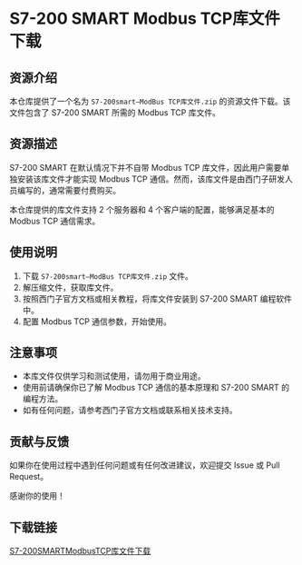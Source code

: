 # S7-200 SMART Modbus TCP库文件下载

## 资源介绍

本仓库提供了一个名为 `S7-200smart—ModBus TCP库文件.zip` 的资源文件下载。该文件包含了 S7-200 SMART 所需的 Modbus TCP 库文件。

## 资源描述

S7-200 SMART 在默认情况下并不自带 Modbus TCP 库文件，因此用户需要单独安装该库文件才能实现 Modbus TCP 通信。然而，该库文件是由西门子研发人员编写的，通常需要付费购买。

本仓库提供的库文件支持 2 个服务器和 4 个客户端的配置，能够满足基本的 Modbus TCP 通信需求。

## 使用说明

1. 下载 `S7-200smart—ModBus TCP库文件.zip` 文件。
2. 解压缩文件，获取库文件。
3. 按照西门子官方文档或相关教程，将库文件安装到 S7-200 SMART 编程软件中。
4. 配置 Modbus TCP 通信参数，开始使用。

## 注意事项

- 本库文件仅供学习和测试使用，请勿用于商业用途。
- 使用前请确保你已了解 Modbus TCP 通信的基本原理和 S7-200 SMART 的编程方法。
- 如有任何问题，请参考西门子官方文档或联系相关技术支持。

## 贡献与反馈

如果你在使用过程中遇到任何问题或有任何改进建议，欢迎提交 Issue 或 Pull Request。

感谢你的使用！

## 下载链接

[S7-200SMARTModbusTCP库文件下载](https://pan.quark.cn/s/3f1b53369ca9)